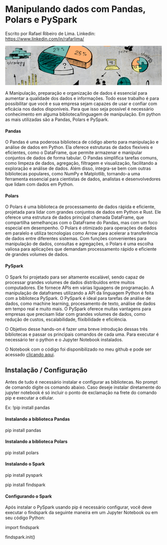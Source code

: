 # Manipulando dados com Pandas, Polars e PySpark

Escrito por Rafael Ribeiro de Lima. Linkedin: https://www.linkedin.com/in/rafarlima/

<img src=./images/databanner.png>

A Manipulação, preparação e organização de dados é essencial para aumentar a qualidade dos dados e informações. Todo esse trabalho é para possibilitar que você e sua empresa sejam capazes de usar e confiar com eficácia nos dados disponíveis.
Para que isso seja possível é necessário conhecimento em alguma biblioteca/linguagem de manipulação. Em python as mais utilizadas são a Pandas, Polars e PySpark. 

#### Pandas

O Pandas é uma poderosa biblioteca de código aberto para manipulação e análise de dados em Python. Ela oferece estruturas de dados flexíveis e eficientes, como o DataFrame, que permite armazenar e manipular conjuntos de dados de forma tabular. O Pandas simplifica tarefas comuns, como limpeza de dados, agregação, filtragem e visualização, facilitando a exploração e análise de dados. Além disso, integra-se bem com outras bibliotecas populares, como NumPy e Matplotlib, tornando-a uma ferramenta essencial para cientistas de dados, analistas e desenvolvedores que lidam com dados em Python.

#### Polars

O Polars é uma biblioteca de processamento de dados rápida e eficiente, projetada para lidar com grandes conjuntos de dados em Python e Rust. Ele oferece uma estrutura de dados principal chamada DataFrame, que compartilha semelhanças com o DataFrame do Pandas, mas com um foco especial em desempenho. O Polars é otimizado para operações de dados em paralelo e utiliza tecnologias como Arrow para acelerar a transferência de dados entre diferentes sistemas. Com funções convenientes para manipulação de dados, consultas e agregações, o Polars é uma escolha valiosa para aplicações que demandam processamento rápido e eficiente de grandes volumes de dados.

#### PySpark

O Spark foi projetado para ser altamente escalável, sendo capaz de processar grandes volumes de dados distribuídos entre muitos computadores. Ele fornece APIs em várias liguagens de programação. A manipulação de dataframes utilizando a API da linguagem Python é feita com a biblioteca PySpark. O PySpark é ideal para tarefas de análise de dados, como machine learning, procesamento de texto, análise de dados em tempo real e muito mais. O PySpark oferece muitas vantagens para empresas que precisam lidar com grandes volumes de dados, como redução de custos, escalabilidade, flixibilidade e eficiência.

O Objetivo desse hands-on é fazer uma breve introdução dessas três bibliotecas e passar os principais comandos de cada uma. Para executar é necessário ter o python e o Jupyter Notebook instalados.

O Notebook com o código foi disponibilizado no meu github e pode ser acessado <a href='https://github.com/rafaelrlima/pandas_polars_pyspark/blob/main/Pandas%20vs%20Polar%20vs%20PySpark.ipynb'>clicando aqui</a>.

## Instalação / Configuração

Antes de tudo é necessário instalar e configurar as bibliotecas. No prompt de comando digite os comando abaixo. Caso deseje instalar diretamente do jupyter notebook é só incluir o ponto de exclamação na frete do comando pip e executar a célular. 

Ex: !pip install pandas

#### Instalando a biblioteca Pandas

pip install pandas

#### Instalando a biblioteca Polars

pip install polars

#### Instalando o Spark

pip install pyspark

pip install findspark

#### Configurando o Spark

Após instalar o PySpark usando pip é necessário configurar, você deve executar o findspark da seguinte maneira em um Jupyter Notebook ou em seu código Python:

 import findspark

 findspark.init()
